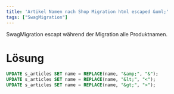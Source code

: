 ```yaml
---
title: 'Artikel Namen nach Shop Migration html escaped &uml;'
tags: ["SwagMigration"]
---
```


SwagMigration escapt während der Migration alle Produktnamen.

# Lösung
```sql
UPDATE s_articles SET name = REPLACE(name, "&amp;", "&");
UPDATE s_articles SET name = REPLACE(name, "&lt;", "<");
UPDATE s_articles SET name = REPLACE(name, "&gt;", ">");
```
